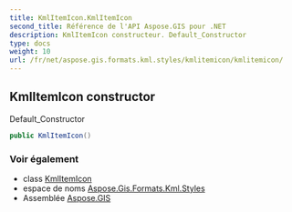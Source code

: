 ```yaml
---
title: KmlItemIcon.KmlItemIcon
second_title: Référence de l'API Aspose.GIS pour .NET
description: KmlItemIcon constructeur. Default_Constructor
type: docs
weight: 10
url: /fr/net/aspose.gis.formats.kml.styles/kmlitemicon/kmlitemicon/
---
```

## KmlItemIcon constructor

Default_Constructor

```csharp
public KmlItemIcon()
```

### Voir également

* class [KmlItemIcon](../)
* espace de noms [Aspose.Gis.Formats.Kml.Styles](../../kmlitemicon/)
* Assemblée [Aspose.GIS](../../../)


